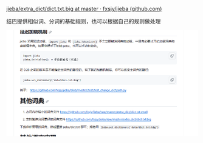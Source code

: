 [jieba/extra_dict/dict.txt.big at master · fxsjy/jieba (github.com)](https://github.com/fxsjy/jieba/blob/master/extra_dict/dict.txt.big "官方地址")

结巴提供相似词、分词的基础规则，也可以根据自己的规则做处理

![1698819290204](image/结巴/1698819290204.png)

